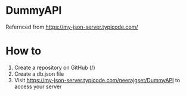 # DummyAPI

Refernced from https://my-json-server.typicode.com/

# How to
1) Create a repository on GitHub (<your-username>/<your-repo>)
2) Create a db.json file
3) Visit https://my-json-server.typicode.com/neerajgset/DummyAPI to access your server
